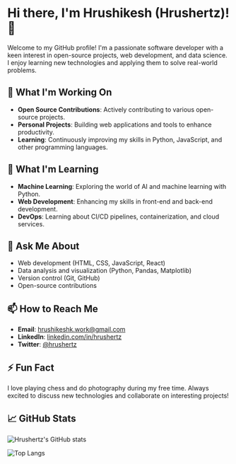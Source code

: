 # Hi there, I'm Hrushikesh (Hrushertz)! 👋

Welcome to my GitHub profile! I'm a passionate software developer with a keen interest in open-source projects, web development, and data science. I enjoy learning new technologies and applying them to solve real-world problems.

## 🔭 What I'm Working On

- **Open Source Contributions**: Actively contributing to various open-source projects.
- **Personal Projects**: Building web applications and tools to enhance productivity.
- **Learning**: Continuously improving my skills in Python, JavaScript, and other programming languages.

## 🌱 What I'm Learning

- **Machine Learning**: Exploring the world of AI and machine learning with Python.
- **Web Development**: Enhancing my skills in front-end and back-end development.
- **DevOps**: Learning about CI/CD pipelines, containerization, and cloud services.

## 💬 Ask Me About

- Web development (HTML, CSS, JavaScript, React)
- Data analysis and visualization (Python, Pandas, Matplotlib)
- Version control (Git, GitHub)
- Open-source contributions

## 📫 How to Reach Me

- **Email**: [hrushikeshk.work@gmail.com](mailto:your-hrushikeshk.work@gmail.com)
- **LinkedIn**: [linkedin.com/in/hrushertz](https://www.linkedin.com/in/hrushertz)
- **Twitter**: [@hrushertz](https://twitter.com/hrushertz)

## ⚡ Fun Fact

I love playing chess and do photography during my free time. Always excited to discuss new technologies and collaborate on interesting projects!

## 📈 GitHub Stats

![Hrushertz's GitHub stats](https://github-readme-stats.vercel.app/api?username=hrushertz&show_icons=true&theme=radical)

![Top Langs](https://github-readme-stats.vercel.app/api/top-langs/?username=hrushertz&layout=compact&theme=radical)

<!--
**hrushertz/hrushertz** is a ✨ _special_ ✨ repository because its `README.md` (this file) appears on your GitHub profile.
-->
